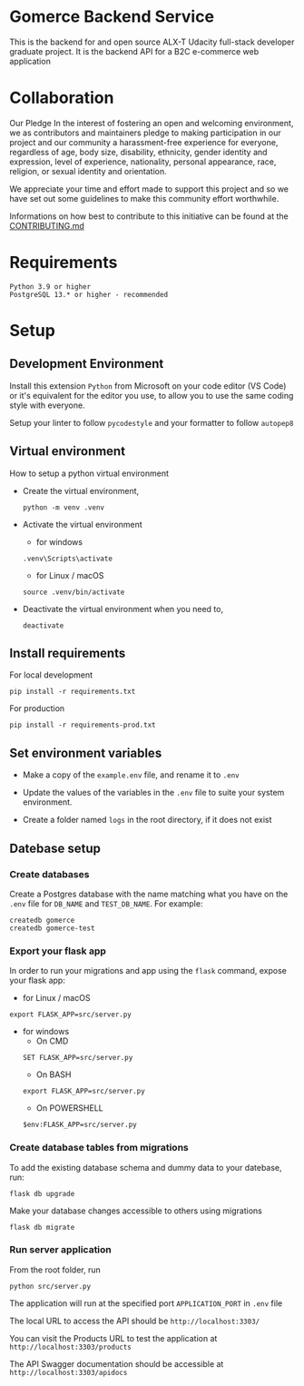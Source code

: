 # Gomerce Backend Service

This is the backend for and open source ALX-T Udacity full-stack developer graduate project.
It is the backend API for a B2C e-commerce web application

# Collaboration

Our Pledge
In the interest of fostering an open and welcoming environment, we as contributors and maintainers pledge to making participation in our project and our community a harassment-free experience for everyone, regardless of age, body size, disability, ethnicity, gender identity and expression, level of experience, nationality, personal appearance, race, religion, or sexual identity and orientation.

We appreciate your time and effort made to support this project and so we have set out some guidelines to make this community effort worthwhile.

Informations on how best to contribute to this initiative can be found at the [CONTRIBUTING.md](./CONTRIBUTING.md)

# Requirements

```
Python 3.9 or higher
PostgreSQL 13.* or higher - recommended
```

# Setup

## Development Environment

Install this extension `Python` from Microsoft on your code editor (VS Code) or it's equivalent for the editor you use, to allow you to use the same coding style with everyone.

Setup your linter to follow `pycodestyle` and your formatter to follow `autopep8`

## Virtual environment

How to setup a python virtual environment

- Create the virtual environment,

  ```
  python -m venv .venv
  ```

- Activate the virtual environment
  - for windows
  ```
  .venv\Scripts\activate
  ```
  - for Linux / macOS
  ```
  source .venv/bin/activate
  ```
- Deactivate the virtual environment when you need to,

  ```
  deactivate
  ```

## Install requirements

For local development

```
pip install -r requirements.txt
```

For production

```
pip install -r requirements-prod.txt
```

## Set environment variables

- Make a copy of the `example.env` file, and rename it to `.env`

- Update the values of the variables in the `.env` file to suite your system environment.

- Create a folder named `logs` in the root directory, if it does not exist

## Datebase setup

### Create databases

Create a Postgres database with the name matching what you have on the `.env` file for `DB_NAME` and `TEST_DB_NAME`. For example:

```
createdb gomerce
createdb gomerce-test
```

### Export your flask app

In order to run your migrations and app using the `flask` command, expose your flask app:

- for Linux / macOS

```
export FLASK_APP=src/server.py
```

- for windows
  - On CMD
  ```
  SET FLASK_APP=src/server.py
  ```
  - On BASH
  ```
  export FLASK_APP=src/server.py
  ```
  - On POWERSHELL
  ```
  $env:FLASK_APP=src/server.py
  ```

### **Create database tables from migrations**

To add the existing database schema and dummy data to your datebase, run:

```
flask db upgrade
```

Make your database changes accessible to others using migrations

```
flask db migrate
```

### **Run server application**

From the root folder, run

```
python src/server.py
```

The application will run at the specified port `APPLICATION_PORT` in `.env` file

The local URL to access the API should be `http://localhost:3303/`

You can visit the Products URL to test the application at `http://localhost:3303/products`

The API Swagger documentation should be accessible at `http://localhost:3303/apidocs`
